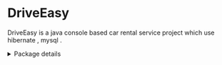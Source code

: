 # DriveEasy
DriveEasy is a java console based car rental service  project which use hibernate , mysql .

<details>
  <summary>Package details </summary>
  ![image](https://github.com/ManishGupt5/DriveEasy/assets/123876868/5a59a970-f01c-493f-b2ec-87bb1555363c)
</details>
